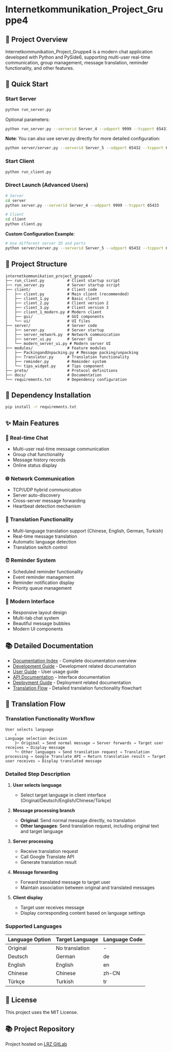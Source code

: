 # Internetkommunikation_Project_Gruppe4

## 📖 Project Overview

Internetkommunikation_Project_Gruppe4 is a modern chat application developed with Python and PySide6, supporting multi-user real-time communication, group management, message translation, reminder functionality, and other features.

## 🚀 Quick Start

### Start Server
```bash
python run_server.py
```

Optional parameters:
```bash
python run_server.py --serverid Server_4 --udpport 9999 --tcpport 65433
```

**Note**: You can also use server.py directly for more detailed configuration:
```bash
python server/server.py --serverid Server_5 --udpport 65432 --tcpport 65433
```

### Start Client
```bash
python run_client.py
```

### Direct Launch (Advanced Users)
```bash
# Server
cd server
python server.py --serverid Server_4 --udpport 9999 --tcpport 65433

# Client
cd client
python client.py
```

**Custom Configuration Example**:
```bash
# Use different server ID and ports
python server/server.py --serverid Server_5 --udpport 65432 --tcpport 65433
```

## 📁 Project Structure

```
internetkommunikation_project_gruppe4/
├── run_client.py          # Client startup script
├── run_server.py          # Server startup script
├── client/                # Client code
│   ├── client.py          # Main client (recommended)
│   ├── client_1.py        # Basic client
│   ├── client_2.py        # Client version 2
│   ├── client_3.py        # Client version 3
│   ├── client_1_modern.py # Modern client
│   ├── gui/               # GUI components
│   └── ui/                # UI files
├── server/                # Server code
│   ├── server.py          # Server startup
│   ├── server_network.py  # Network communication
│   ├── server_ui.py       # Server UI
│   └── modern_server_ui.py # Modern server UI
├── modules/               # Feature modules
│   ├── PackingandUnpacking.py # Message packing/unpacking
│   ├── Translator.py      # Translation functionality
│   ├── reminder.py        # Reminder system
│   └── tips_widget.py     # Tips component
├── proto/                 # Protocol definitions
├── docs/                  # Documentation
└── requirements.txt       # Dependency configuration
```

## 🔧 Dependency Installation

```bash
pip install -r requirements.txt
```

## ✨ Main Features

### 💬 Real-time Chat
- Multi-user real-time message communication
- Group chat functionality
- Message history records
- Online status display

### 🌐 Network Communication
- TCP/UDP hybrid communication
- Server auto-discovery
- Cross-server message forwarding
- Heartbeat detection mechanism

### 🔄 Translation Functionality
- Multi-language translation support (Chinese, English, German, Turkish)
- Real-time message translation
- Automatic language detection
- Translation switch control

### ⏰ Reminder System
- Scheduled reminder functionality
- Event reminder management
- Reminder notification display
- Priority queue management

### 🎨 Modern Interface
- Responsive layout design
- Multi-tab chat system
- Beautiful message bubbles
- Modern UI components

## 📚 Detailed Documentation

- [Documentation Index](docs/INDEX.md) - Complete documentation overview
- [Development Guide](docs/development_guide.md) - Development related documentation
- [User Guide](docs/user_guide.md) - User usage guide
- [API Documentation](docs/api_documentation.md) - Interface documentation
- [Deployment Guide](docs/deployment_guide.md) - Deployment related documentation
- [Translation Flow](docs/translation_flow.md) - Detailed translation functionality flowchart

## 🔄 Translation Flow

### Translation Functionality Workflow

```
User selects language
    ↓
Language selection decision
    ├─ Original → Send normal message → Server forwards → Target user receives → Display message
    └─ Other languages → Send translation request → Translation processing → Google Translate API → Return translation result → Target user receives → Display translated message
```

### Detailed Step Description

1. **User selects language**
   - Select target language in client interface (Original/Deutsch/English/Chinese/Türkçe)

2. **Message processing branch**
   - **Original**: Send normal message directly, no translation
   - **Other languages**: Send translation request, including original text and target language

3. **Server processing**
   - Receive translation request
   - Call Google Translate API
   - Generate translation result

4. **Message forwarding**
   - Forward translated message to target user
   - Maintain association between original and translated messages

5. **Client display**
   - Target user receives message
   - Display corresponding content based on language settings

### Supported Languages

| Language Option | Target Language | Language Code |
|-----------------|-----------------|---------------|
| Original | No translation | - |
| Deutsch | German | de |
| English | English | en |
| Chinese | Chinese | zh-CN |
| Türkçe | Turkish | tr |

## 📄 License

This project uses the MIT License.

## 📚 Project Repository

Project hosted on [LRZ GitLab](https://gitlab.lrz.de/00000000014AEF26/internetkommunikation_project_gruppe4.git) 